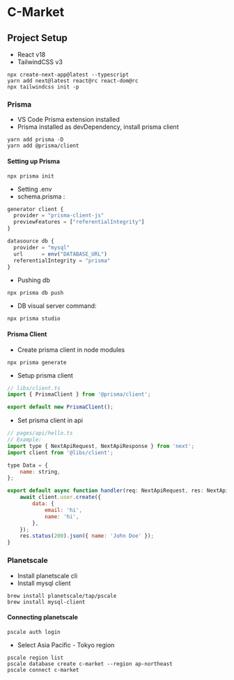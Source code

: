 # C-Market

## Project Setup

-   React v18
-   TailwindCSS v3

```shell
npx create-next-app@latest --typescript
yarn add next@latest react@rc react-dom@rc
npx tailwindcss init -p
```

### Prisma

-   VS Code Prisma extension installed
-   Prisma installed as devDependency, install prisma client

```shell
yarn add prisma -D
yarn add @prisma/client
```

#### Setting up Prisma

```shell
npx prisma init
```

-   Setting .env
-   schema.prisma :

```js
generator client {
  provider = "prisma-client-js"
  previewFeatures = ["referentialIntegrity"]
}

datasource db {
  provider = "mysql"
  url      = env("DATABASE_URL")
  referentialIntegrity = "prisma"
}
```

-   Pushing db

```shell
npx prisma db push
```

-   DB visual server command:

```shell
npx prisma studio
```

#### Prisma Client

-   Create prisma client in node modules

```shell
npx prisma generate
```

-   Setup prisma client

```js
// libs/client.ts
import { PrismaClient } from '@prisma/client';

export default new PrismaClient();
```

-   Set prisma client in api

```js
// pages/api/hello.ts
// Example:
import type { NextApiRequest, NextApiResponse } from 'next';
import client from '@libs/client';

type Data = {
    name: string,
};

export default async function handler(req: NextApiRequest, res: NextApiResponse<Data>) {
    await client.user.create({
        data: {
            email: 'hi',
            name: 'hi',
        },
    });
    res.status(200).json({ name: 'John Doe' });
}
```

### Planetscale

-   Install planetscale cli
-   Install mysql client

```shell
brew install planetscale/tap/pscale
brew install mysql-client
```

#### Connecting planetscale

```shell
pscale auth login
```

-   Select Asia Pacific - Tokyo region

```shell
pscale region list
pscale database create c-market --region ap-northeast
pscale connect c-market
```
